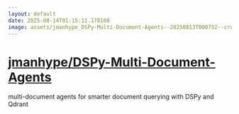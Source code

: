 ```yaml
---
layout: default
date: 2025-08-14T01:15:11.178108
image: assets/jmanhype_DSPy-Multi-Document-Agents--20250813T000752--cropped.png
---
```


# [jmanhype/DSPy-Multi-Document-Agents](https://github.com/jmanhype/DSPy-Multi-Document-Agents)

multi-document agents for smarter document querying with DSPy and Qdrant
